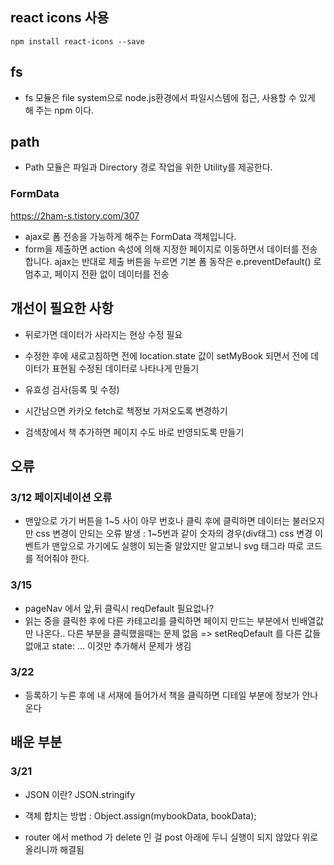 ## react icons 사용

`npm install react-icons --save`

## fs

- fs 모듈은 file system으로 node.js환경에서 파일시스템에 접근, 사용할 수 있게 해 주는 npm 이다.

## path

- Path 모듈은 파일과 Directory 경로 작업을 위한 Utility를 제공한다.

### FormData

https://2ham-s.tistory.com/307

- ajax로 폼 전송을 가능하게 해주는 FormData 객체입니다.
- form을 제출하면 action 속성에 의해 지정한 페이지로 이동하면서 데이터를 전송합니다.
  ajax는 반대로 제출 버튼을 누르면 기본 폼 동작은 e.preventDefault() 로 멈추고, 페이지 전환 없이 데이터를 전송

## 개선이 필요한 사항

- 뒤로가면 데이터가 사라지는 현상 수정 필요
- 수정한 후에 새로고침하면 전에 location.state 값이 setMyBook 되면서 전에 데이터가 표현됨
  수정된 데이터로 나타나게 만들기

- 유효성 검사(등록 및 수정)
- 시간남으면 카카오 fetch로 책정보 가져오도록 변경하기
- 검색창에서 책 추가하면 페이지 수도 바로 반영되도록 만들기

## 오류

### 3/12 페이지네이션 오류

- 맨앞으로 가기 버튼을 1~5 사이 아무 번호나 클릭 후에 클릭하면 데이터는 불러오지만
  css 변경이 안되는 오류 발생
  : 1~5번과 같이 숫자의 경우(div태그) css 변경 이벤트가 맨앞으로 가기에도 실행이 되는줄 알았지만
  알고보니 svg 태그라 따로 코드를 적어줘야 한다.

### 3/15

- pageNav 에서 앞,뒤 클릭시 reqDefault 필요없나?
- 읽는 중을 클릭한 후에 다른 카테고리를 클릭하면 페이지 만드는 부분에서 빈배열값만 나온다..
  다른 부분을 클릭했을때는 문제 없음
  => setReqDefault 를 다른 값들 없애고 state: ... 이것만 추가해서 문제가 생김

### 3/22

- 등록하기 누른 후에 내 서재에 들어가서 책을 클릭하면 디테일 부분에 정보가 안나온다

## 배운 부분

### 3/21

- JSON 이란? JSON.stringify

- 객체 합치는 방법 : Object.assign(mybookData, bookData);
- router 에서 method 가 delete 인 걸 post 아래에 두니 실행이 되지 않았다 위로 올리니까 해결됨
